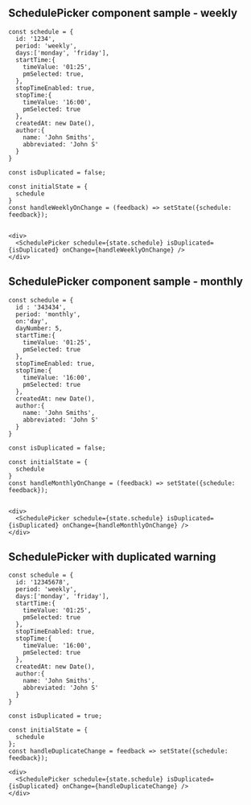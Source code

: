## SchedulePicker component sample - weekly

    const schedule = {
      id: '1234',
      period: 'weekly',
      days:['monday', 'friday'],
      startTime:{
        timeValue: '01:25',
        pmSelected: true,
      },
      stopTimeEnabled: true,
      stopTime:{
        timeValue: '16:00',
        pmSelected: true
      },
      createdAt: new Date(),
      author:{
        name: 'John Smiths',
        abbreviated: 'John S'
      }
    }

    const isDuplicated = false;

    const initialState = {
      schedule
    }
    const handleWeeklyOnChange = (feedback) => setState({schedule: feedback});


    <div>
      <SchedulePicker schedule={state.schedule} isDuplicated={isDuplicated} onChange={handleWeeklyOnChange} />
    </div>

## SchedulePicker component sample - monthly

    const schedule = {
      id : '343434',
      period: 'monthly',
      on:'day',
      dayNumber: 5,
      startTime:{
        timeValue: '01:25',
        pmSelected: true
      },
      stopTimeEnabled: true,
      stopTime:{
        timeValue: '16:00',
        pmSelected: true
      },
      createdAt: new Date(),
      author:{
        name: 'John Smiths',
        abbreviated: 'John S'
      }
    }

    const isDuplicated = false;

    const initialState = {
      schedule
    }
    const handleMonthlyOnChange = (feedback) => setState({schedule: feedback});


    <div>
      <SchedulePicker schedule={state.schedule} isDuplicated={isDuplicated} onChange={handleMonthlyOnChange} />
    </div>

## SchedulePicker with duplicated warning

    const schedule = {
      id: '12345678',
      period: 'weekly',
      days:['monday', 'friday'],
      startTime:{
        timeValue: '01:25',
        pmSelected: true
      },
      stopTimeEnabled: true,
      stopTime:{
        timeValue: '16:00',
        pmSelected: true
      },
      createdAt: new Date(),
      author:{
        name: 'John Smiths',
        abbreviated: 'John S'
      }
    }

    const isDuplicated = true;

    const initialState = {
      schedule
    };
    const handleDuplicateChange = feedback => setState({schedule: feedback});

    <div>
      <SchedulePicker schedule={state.schedule} isDuplicated={isDuplicated} onChange={handleDuplicateChange} />
    </div>
